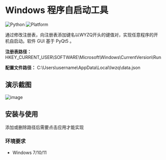 # Windows 程序自启动工具

![Python](https://img.shields.io/badge/Python-3.7%2B-blue)
![Platform](https://img.shields.io/badge/Platform-Windows-lightgrey)

通过修改注册表，向注册表添加键名以WYZQ开头的键值对，实现任意程序的开机自启动。软件 GUI 基于 PyQt5 。

**注册表路径：** HKEY_CURRENT_USER\SOFTWARE\Microsoft\Windows\CurrentVersion\Run

**配置文件路径：** C:\Users\username\AppData\Local\Iwzq\data.json
## 演示截图
![image](https://github.com/user-attachments/assets/da5eb3bf-16a6-423c-80a2-2a8b10e3b684)
## 安装与使用
添加或删除路径后需要点击应用才能实现
### 环境要求
- Windows 7/10/11
